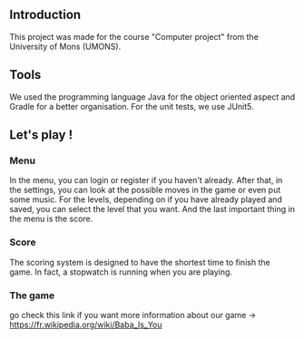 ## Introduction
  This project was made for the course "Computer project" from the University of Mons (UMONS).
## Tools
  We used the programming language Java for the object oriented aspect and Gradle for a better organisation. For the unit tests, we use JUnit5.
## Let's play !
### Menu
  In the menu, you can login or register if you haven't already. After that, in the settings, you can look at the possible moves in the game or even put some music. For the levels, depending on if you have already played and saved, you can select the level that you want. And the last important thing in the menu is the score.
### Score
  The scoring system is designed to have the shortest time to finish the game. In fact, a stopwatch is running when you are playing.
### The game
  go check this link if you want more information about our game -> https://fr.wikipedia.org/wiki/Baba_Is_You
